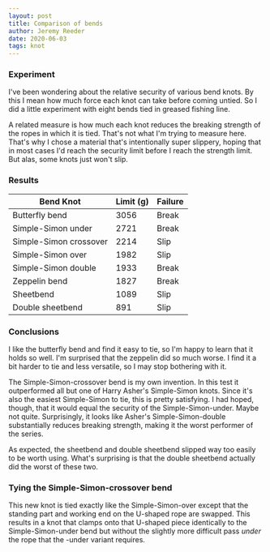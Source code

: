 ```yaml
---
layout: post
title: Comparison of bends
author: Jeremy Reeder
date: 2020-06-03
tags: knot
---
```


### Experiment

I've been wondering about the relative security of various bend knots. By this
I mean how much force each knot can take before coming untied. So I did a
little experiment with eight bends tied in greased fishing line.

A related measure is how much each knot reduces the breaking strength of the
ropes in which it is tied. That's not what I'm trying to measure here. That's
why I chose a material that's intentionally super slippery, hoping that in most
cases I'd reach the security limit before I reach the strength limit. But alas,
some knots just won't slip.


### Results

| Bend Knot              | Limit (g) | Failure |
|------------------------|-----------|---------|
| Butterfly bend         | 3056      | Break   |
| Simple-Simon under     | 2721      | Break   |
| Simple-Simon crossover | 2214      | Slip    |
| Simple-Simon over      | 1982      | Slip    |
| Simple-Simon double    | 1933      | Break   |
| Zeppelin bend          | 1827      | Break   |
| Sheetbend              | 1089      | Slip    |
| Double sheetbend       | 891       | Slip    |


### Conclusions

I like the butterfly bend and find it easy to tie, so I'm happy to learn that
it holds so well. I'm surprised that the zeppelin did so much worse. I find it
a bit harder to tie and less versatile, so I may stop bothering with it.

The Simple-Simon-crossover bend is my own invention. In this test it outperformed all but one of Harry Asher's Simple-Simon knots. Since it's also the easiest Simple-Simon to tie,
this is pretty satisfying. I had hoped, though, that it would equal the security of the Simple-Simon-under. Maybe not quite. Surprisingly, it looks like Asher's Simple-Simon-double substantially reduces breaking strength, making it the worst performer of the series.

As expected, the sheetbend and double sheetbend slipped way too easily to be
worth using. What's surprising is that the double sheetbend actually did the
worst of these two.


### Tying the Simple-Simon-crossover bend

This new knot is tied exactly like the Simple-Simon-over except that the standing part and working end on the U-shaped rope are swapped. This results in a knot that clamps onto that U-shaped piece identically to the Simple-Simon-under bend but without the slightly more difficult pass _under_ the rope that the -under variant requires.